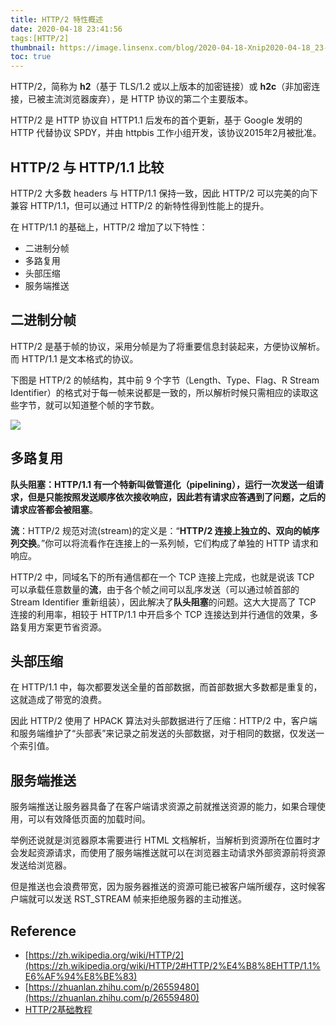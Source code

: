 ```yaml
---
title: HTTP/2 特性概述
date: 2020-04-18 23:41:56
tags:[HTTP/2]
thumbnail: https://image.linsenx.com/blog/2020-04-18-Xnip2020-04-18_23-49-38.png?imageMogr2/format/jpg/interlace/1/blur/1x0/quality/50|imageslim
toc: true
---
```


HTTP/2，简称为 **h2**（基于 TLS/1.2 或以上版本的加密链接）或 **h2c**（非加密连接，已被主流浏览器废弃），是 HTTP 协议的第二个主要版本。

HTTP/2 是 HTTP 协议自 HTTP1.1 后发布的首个更新，基于 Google 发明的 HTTP 代替协议 SPDY，并由 httpbis 工作小组开发，该协议2015年2月被批准。

<!--more-->

## HTTP/2 与 HTTP/1.1 比较

HTTP/2 大多数 headers 与 HTTP/1.1 保持一致，因此 HTTP/2 可以完美的向下兼容 HTTP/1.1，但可以通过 HTTP/2 的新特性得到性能上的提升。

在 HTTP/1.1 的基础上，HTTP/2 增加了以下特性：

- 二进制分帧
- 多路复用
- 头部压缩
- 服务端推送

## 二进制分帧

HTTP/2 是基于帧的协议，采用分帧是为了将重要信息封装起来，方便协议解析。而 HTTP/1.1 是文本格式的协议。

下图是 HTTP/2 的帧结构，其中前 9 个字节（Length、Type、Flag、R Stream Identifier）的格式对于每一帧来说都是一致的，所以解析时候只需相应的读取这些字节，就可以知道整个帧的字节数。

![](http://image.linsenx.com/blog/2020-04-18-Untitled.png)

## 多路复用

**队头阻塞：**HTTP/1.1 有一个特新叫做管道化（pipelining），运行一次发送一组请求，但是只能按照发送顺序依次接收响应，因此若有请求应答遇到了问题，之后的请求应答都会被**阻塞**。

**流**：HTTP/2 规范对流(stream)的定义是：“**HTTP/2 连接上独立的、双向的帧序列交换**。”你可以将流看作在连接上的一系列帧，它们构成了单独的 HTTP 请求和响应。

HTTP/2 中，同域名下的所有通信都在一个 TCP 连接上完成，也就是说该 TCP 可以承载任意数量的**流**，由于各个帧之间可以乱序发送（可以通过帧首部的 Stream Identifier 重新组装），因此解决了**队头阻塞**的问题。这大大提高了 TCP 连接的利用率，相较于 HTTP/1.1 中开启多个 TCP 连接达到并行通信的效果，多路复用方案更节省资源。

## 头部压缩

在 HTTP/1.1 中，每次都要发送全量的首部数据，而首部数据大多数都是重复的，这就造成了带宽的浪费。

因此 HTTP/2 使用了 HPACK 算法对头部数据进行了压缩：HTTP/2 中，客户端和服务端维护了“头部表”来记录之前发送的头部数据，对于相同的数据，仅发送一个索引值。

## 服务端推送

服务端推送让服务器具备了在客户端请求资源之前就推送资源的能力，如果合理使用，可以有效降低页面的加载时间。

举例还说就是浏览器原本需要进行 HTML 文档解析，当解析到资源所在位置时才会发起资源请求，而使用了服务端推送就可以在浏览器主动请求外部资源前将资源发送给浏览器。

但是推送也会浪费带宽，因为服务器推送的资源可能已被客户端所缓存，这时候客户端就可以发送 RST_STREAM 帧来拒绝服务器的主动推送。

## Reference

- [https://zh.wikipedia.org/wiki/HTTP/2](https://zh.wikipedia.org/wiki/HTTP/2#HTTP/2%E4%B8%8EHTTP/1.1%E6%AF%94%E8%BE%83)
- [https://zhuanlan.zhihu.com/p/26559480](https://zhuanlan.zhihu.com/p/26559480)
- [HTTP/2基础教程](https://www.ituring.com.cn/book/2020)